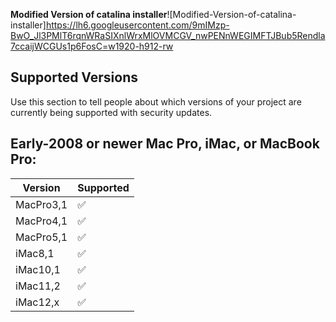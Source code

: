 **Modified Version of catalina installer**![Modified-Version-of-catalina-installer]https://lh6.googleusercontent.com/9mIMzp-BwO_Jl3PMlT6rqnWRaSIXnlWrxMlOVMCGV_nwPENnWEGIMFTJBub5Rendla7ccaijWCGUs1p6FosC=w1920-h912-rw

## Supported Versions

Use this section to tell people about which versions of your project are
currently being supported with security updates.

## Early-2008 or newer Mac Pro, iMac, or MacBook Pro:

| Version | Supported          |
| ------- | ------------------ |
|MacPro3,1| :white_check_mark: |
|MacPro4,1| :white_check_mark: |
|MacPro5,1| :white_check_mark: |
|iMac8,1  | :white_check_mark: |
|iMac10,1 | :white_check_mark: |  
|iMac11,2 | :white_check_mark: |
|iMac12,x | :white_check_mark: |
